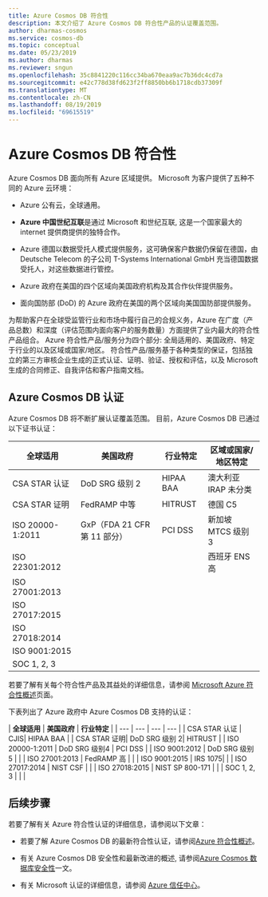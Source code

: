 ```yaml
---
title: Azure Cosmos DB 符合性
description: 本文介绍了 Azure Cosmos DB 符合性产品的认证覆盖范围。
author: dharmas-cosmos
ms.service: cosmos-db
ms.topic: conceptual
ms.date: 05/23/2019
ms.author: dharmas
ms.reviewer: sngun
ms.openlocfilehash: 35c8841220c116cc34ba670eaa9ac7b36dc4cd7a
ms.sourcegitcommit: e42c778d38fd623f2ff8850bb6b1718cdb37309f
ms.translationtype: MT
ms.contentlocale: zh-CN
ms.lasthandoff: 08/19/2019
ms.locfileid: "69615519"
---
```

# <a name="compliance-in-azure-cosmos-db"></a>Azure Cosmos DB 符合性 

Azure Cosmos DB 面向所有 Azure 区域提供。 Microsoft 为客户提供了五种不同的 Azure 云环境：

* Azure 公有云，全球通用。

* **Azure 中国世纪互联**是通过 Microsoft 和世纪互联, 这是一个国家最大的 internet 提供商提供的独特合作。

* Azure 德国以数据受托人模式提供服务，这可确保客户数据仍保留在德国，由 Deutsche Telecom 的子公司 T-Systems International GmbH 充当德国数据受托人，对这些数据进行管控。

* Azure 政府在美国的四个区域向美国政府机构及其合作伙伴提供服务。 

* 面向国防部 (DoD) 的 Azure 政府在美国的两个区域向美国国防部提供服务。

为帮助客户在全球受监管行业和市场中履行自己的合规义务，Azure 在广度（产品总数）和深度（评估范围内面向客户的服务数量）方面提供了业内最大的符合性产品组合。  Azure 符合性产品/服务分为四个部分: 全局适用的、美国政府、特定于行业的以及区域或国家/地区。  符合性产品/服务基于各种类型的保证，包括独立的第三方审核企业生成的正式认证、证明、验证、授权和评估，以及 Microsoft 生成的合同修正、自我评估和客户指南文档。

## <a name="azure-cosmos-db-certifications"></a>Azure Cosmos DB 认证  

Azure Cosmos DB 将不断扩展认证覆盖范围。 目前，Azure Cosmos DB 已通过以下证书认证：

| **全球适用** | **美国政府** | **行业特定** | **区域或国家/地区特定** |
| --- | --- | --- | --- |
| CSA STAR 认证 | DoD SRG 级别 2 | HIPAA BAA | 澳大利亚 IRAP 未分类 |
| CSA STAR 证明 | FedRAMP 中等 | HITRUST | 德国 C5|
| ISO 20000-1:2011 | GxP（FDA 21 CFR 第 11 部分） | PCI DSS | 新加坡 MTCS 级别 3 |
| ISO 22301:2012 | | | 西班牙 ENS 高|
| ISO 27001:2013| | | |
| ISO 27017:2015 | | | |
| ISO 27018:2014 | | | |
| ISO 9001:2015 | | | |
| SOC 1, 2, 3 | | | |

若要了解有关每个符合性产品及其益处的详细信息，请参阅 [Microsoft Azure 符合性概述](https://gallery.technet.microsoft.com/Overview-of-Azure-c1be3942)页面。

下表列出了 Azure 政府中 Azure Cosmos DB 支持的认证：

| **全球适用** | **美国政府** | **行业特定** | 
| --- | --- | --- | --- |
| CSA STAR 认证 | CJIS| HIPAA BAA | 
| CSA STAR 证明| DoD SRG 级别 2| HITRUST  | 
| ISO 20000-1:2011 | DoD SRG 级别4 | PCI DSS | 
| ISO 9001:2012 | DoD SRG 级别 5 | | 
| ISO 27001:2013 | FedRAMP 高 | |
| ISO 9001:2015 | IRS 1075|  |
| ISO 27017:2014 | NIST CSF | |
| ISO 27018:2015 | NIST SP 800-171 | |
| SOC 1, 2, 3 | | |


## <a name="next-steps"></a>后续步骤

若要了解有关 Azure 符合性认证的详细信息，请参阅以下文章：

* 若要了解 Azure Cosmos DB 的最新符合性认证，请参阅[Azure 符合性概述](https://gallery.technet.microsoft.com/Overview-of-Azure-c1be3942)。  

* 有关 Azure Cosmos DB 安全性和最新改进的概述, 请参阅[Azure Cosmos 数据库安全性](database-security.md)一文。

* 有关 Microsoft 认证的详细信息，请参阅 [Azure 信任中心](https://azure.microsoft.com/support/trust-center/)。
